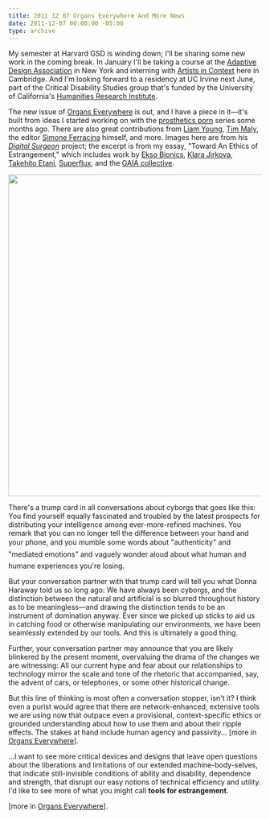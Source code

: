 ```yaml
---
title: 2011 12 07 Organs Everywhere And More News
date: 2011-12-07 00:00:00 -05:00
type: archive
---
```


<p>My semester at Harvard GSD is winding down; I'll be sharing some new work in the coming break. In January I'll be taking a course at the <a href="http://adaptivedesign.org/">Adaptive Design Association</a> in New York and interning with <a href="http://artistsincontext.org/">Artists in Context</a> here in Cambridge. And I'm looking forward to a residency at UC Irvine next June, part of the Critical Disability Studies group that's funded by the University of California's <a href="http://www.uchri.org/">Humanities Research Institute</a>.</p>
<p>The new issue of <a href="http://organseverywhere.com/">Organs Everywhere</a> is out, and I have a piece in it—it's built from ideas I started working on with the <a href="http://www.ablersite.org/2011/02/whats-wrong-with-prosthetics-porn-part-i/">prosthetics porn</a> series some months ago. There are also great contributions from <a href="http://www.tomorrowsthoughtstoday.com/">Liam Young</a>, <a href="http://quietbabylon.com/">Tim Maly</a>, the editor <a href="http://simoneferracina.com/">Simone Ferracina</a> himself, and more. Images here are from his <a href="http://simoneferracina.com/#1939869/Digital-Surgeon"><em>Digital Surgeon</em></a> project; the excerpt is from my essay, "Toward An Ethics of Estrangement," which includes work by <a href="http://berkeleybionics.com/">Ekso Bionics</a>, <a href="http://www.klaara.net/">Klara Jirkova</a>, <a href="http://www.takehitoetani.com/">Takehito Etani</a>, <a href="http://superflux.in/work/lab">Superflux</a>, and the <a href="http://www.veasyble.com/projecteng.html">GAIA collective</a>.</p>
<p><a href="http://ablersite.files.wordpress.com/2011/12/ds_keight_cargo21.jpg"><img class="alignnone size-full wp-image-3894" title="DS_Keight_cargo21" src="{{ site.baseurl }}/uploads/ds_keight_cargo21.jpg" alt="" width="640" height="640" /></a></p>
<p>There's a trump card in all conversations about cyborgs that goes like this: You find yourself equally fascinated and troubled by the latest prospects for distributing your intelligence among ever-more-refined machines. You remark that you can no longer tell the difference between your hand and your phone, and you mumble some words about "authenticity" and "mediated emotions" and vaguely wonder aloud about what human and humane experiences you're losing.</p>
<p>But your conversation partner with that trump card will tell you what Donna Haraway told us so long ago: We have always been cyborgs, and the distinction between the natural and artificial is so blurred throughout history as to be meaningless—and drawing the distinction tends to be an instrument of domination anyway. Ever since we picked up sticks to aid us in catching food or otherwise manipulating our environments, we have been seamlessly extended by our tools. And this is ultimately a good thing.</p>
<p>Further, your conversation partner may announce that you are likely blinkered by the present moment, overvaluing the drama of the changes we are witnessing: All our current hype and fear about our relationships to technology mirror the scale and tone of the rhetoric that accompanied, say, the advent of cars, or telephones, or some other historical change.</p>
<p>But this line of thinking is most often a conversation stopper, isn't it? I think even a purist would agree that there are network-enhanced, extensive tools we are using now that outpace even a provisional, context-specific ethics or grounded understanding about how to use them and about their ripple effects. The stakes at hand include human agency and passivity... [more in <a href="http://organseverywhere.com/">Organs Everywhere</a>].</p>
<p>...I want to see more critical devices and designs that leave open questions about the liberations and limitations of our extended machine-body-selves, that indicate still-invisible conditions of ability and disability, dependence and strength, that disrupt our easy notions of technical efficiency and utility. I'd like to see more of what you might call <strong>tools for estrangement</strong>.</p>
<p>[more in <a href="http://organseverywhere.com/">Organs Everywhere</a>].</p>
